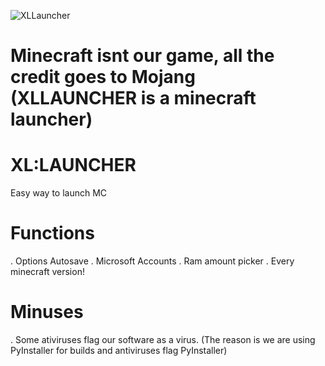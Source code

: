 ![XLLauncher](https://raw.githubusercontent.com/vkhainousky/XL-LAUNCHER/main/assets/title.png?raw=true)
# Minecraft isnt our game, all the credit goes to Mojang (XLLAUNCHER is a minecraft launcher)

# XL:LAUNCHER
Easy way to launch MC

# Functions
. Options Autosave
. Microsoft Accounts
. Ram amount picker
. Every minecraft version!

# Minuses
. Some ativiruses flag our software as a virus. (The reason is we are using PyInstaller for builds and antiviruses flag PyInstaller)
